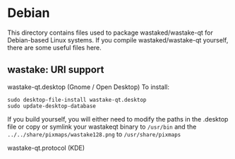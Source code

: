 
Debian
====================
This directory contains files used to package wastaked/wastake-qt
for Debian-based Linux systems. If you compile wastaked/wastake-qt yourself, there are some useful files here.

## wastake: URI support ##


wastake-qt.desktop  (Gnome / Open Desktop)
To install:

	sudo desktop-file-install wastake-qt.desktop
	sudo update-desktop-database

If you build yourself, you will either need to modify the paths in
the .desktop file or copy or symlink your wastakeqt binary to `/usr/bin`
and the `../../share/pixmaps/wastake128.png` to `/usr/share/pixmaps`

wastake-qt.protocol (KDE)
